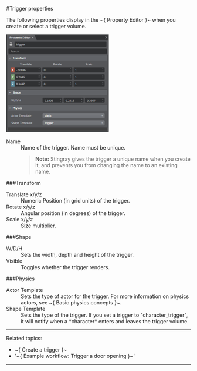 ﻿#Trigger properties

The following properties display in the ~{ Property Editor }~ when you create or select a trigger volume.

![](../../images/trigger_properties.png)

<dl>

<dt>Name</dt>
<dd>Name of the trigger. Name must be unique.

  > **Note:** Stingray gives the trigger a unique name when you create it, and prevents you from changing the name to an existing name.

</dd>

</dl>

###Transform

<dl>

<dt>Translate x/y/z</dt>

<dd>Numeric Position (in grid units) of the trigger.</dd>

<dt>Rotate x/y/z</dt>
<dd>Angular position (in degrees) of the trigger.</dd>

<dt>Scale x/y/z</dt>
<dd>Size multiplier.</dd>

</dl>

###Shape

<dl>

<dt>W/D/H</dt>
<dd>Sets the width, depth and height of the trigger.</dd>

<dt>Visible</dt>
<dd>Toggles whether the trigger renders. </dd>

</dl>

###Physics

<dt>Actor Template</dt>
<dd>Sets the type of actor for the trigger. For more information on physics actors, see ~{ Basic physics concepts }~.</dd>

<dt>Shape Template</dt>
<dd>Sets the type of the trigger. If you set a trigger to "character_trigger", it will notify when a *character* enters and leaves the trigger volume.</dd>

</dl>

---
Related topics:
-	~{ Create a trigger }~
-	'~{ Example workflow: Trigger a door opening }~'
---
